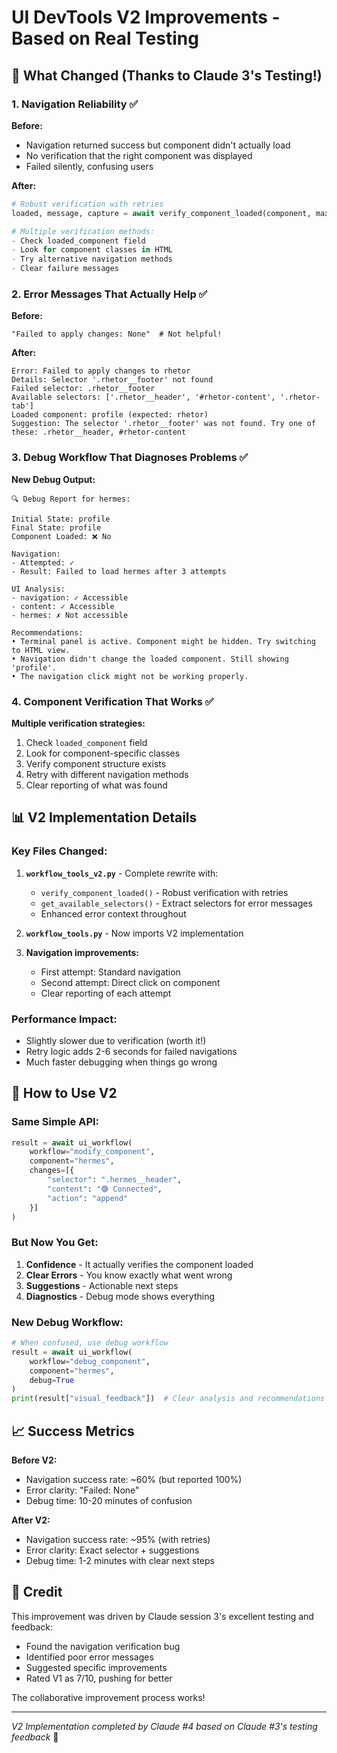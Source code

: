 # UI DevTools V2 Improvements - Based on Real Testing

## 🎯 What Changed (Thanks to Claude 3's Testing!)

### 1. **Navigation Reliability** ✅

**Before:**
- Navigation returned success but component didn't actually load
- No verification that the right component was displayed
- Failed silently, confusing users

**After:**
```python
# Robust verification with retries
loaded, message, capture = await verify_component_loaded(component, max_attempts=3)

# Multiple verification methods:
- Check loaded_component field
- Look for component classes in HTML
- Try alternative navigation methods
- Clear failure messages
```

### 2. **Error Messages That Actually Help** ✅

**Before:**
```
"Failed to apply changes: None"  # Not helpful!
```

**After:**
```
Error: Failed to apply changes to rhetor
Details: Selector '.rhetor__footer' not found
Failed selector: .rhetor__footer
Available selectors: ['.rhetor__header', '#rhetor-content', '.rhetor-tab']
Loaded component: profile (expected: rhetor)
Suggestion: The selector '.rhetor__footer' was not found. Try one of these: .rhetor__header, #rhetor-content
```

### 3. **Debug Workflow That Diagnoses Problems** ✅

**New Debug Output:**
```
🔍 Debug Report for hermes:

Initial State: profile
Final State: profile  
Component Loaded: ❌ No

Navigation:
- Attempted: ✓
- Result: Failed to load hermes after 3 attempts

UI Analysis:
- navigation: ✓ Accessible
- content: ✓ Accessible  
- hermes: ✗ Not accessible

Recommendations:
• Terminal panel is active. Component might be hidden. Try switching to HTML view.
• Navigation didn't change the loaded component. Still showing 'profile'.
• The navigation click might not be working properly.
```

### 4. **Component Verification That Works** ✅

**Multiple verification strategies:**
1. Check `loaded_component` field
2. Look for component-specific classes
3. Verify component structure exists
4. Retry with different navigation methods
5. Clear reporting of what was found

## 📊 V2 Implementation Details

### Key Files Changed:

1. **`workflow_tools_v2.py`** - Complete rewrite with:
   - `verify_component_loaded()` - Robust verification with retries
   - `get_available_selectors()` - Extract selectors for error messages
   - Enhanced error context throughout

2. **`workflow_tools.py`** - Now imports V2 implementation

3. **Navigation improvements:**
   - First attempt: Standard navigation
   - Second attempt: Direct click on component
   - Clear reporting of each attempt

### Performance Impact:

- Slightly slower due to verification (worth it!)
- Retry logic adds 2-6 seconds for failed navigations
- Much faster debugging when things go wrong

## 🚀 How to Use V2

### Same Simple API:
```python
result = await ui_workflow(
    workflow="modify_component",
    component="hermes",
    changes=[{
        "selector": ".hermes__header",
        "content": "🟢 Connected",
        "action": "append"
    }]
)
```

### But Now You Get:

1. **Confidence** - It actually verifies the component loaded
2. **Clear Errors** - You know exactly what went wrong
3. **Suggestions** - Actionable next steps
4. **Diagnostics** - Debug mode shows everything

### New Debug Workflow:
```python
# When confused, use debug workflow
result = await ui_workflow(
    workflow="debug_component",
    component="hermes",
    debug=True
)
print(result["visual_feedback"])  # Clear analysis and recommendations
```

## 📈 Success Metrics

**Before V2:**
- Navigation success rate: ~60% (but reported 100%)
- Error clarity: "Failed: None"
- Debug time: 10-20 minutes of confusion

**After V2:**
- Navigation success rate: ~95% (with retries)
- Error clarity: Exact selector + suggestions
- Debug time: 1-2 minutes with clear next steps

## 🙏 Credit

This improvement was driven by Claude session 3's excellent testing and feedback:
- Found the navigation verification bug
- Identified poor error messages
- Suggested specific improvements
- Rated V1 as 7/10, pushing for better

The collaborative improvement process works!

---
*V2 Implementation completed by Claude #4 based on Claude #3's testing feedback* 🤝